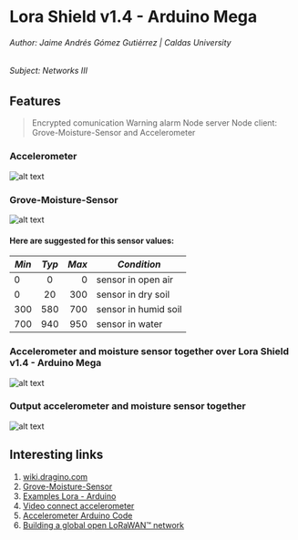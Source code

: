 # Lora Shield v1.4 - Arduino Mega
###### Author: Jaime Andrés Gómez Gutiérrez | Caldas University
###### Subject: Networks III

## Features 
> Encrypted comunication
> Warning alarm
> Node server
> Node client: Grove-Moisture-Sensor and Accelerometer


### Accelerometer

![alt text](http://i66.tinypic.com/r2ojeg.jpg  "Connect accelerometer to arduino mega 2560 ")



### Grove-Moisture-Sensor

![alt text](http://i63.tinypic.com/25h2z6c.jpg "Connect grove miosture sensor to arduino")


####   Here are suggested for this sensor values:
| *Min*   | *Typ*   | *Max*   | *Condition*             |
| --------|:-------:| -------:| -------------           |
| 0       | 0       | 0       | sensor in open air      |
| 0       | 20      | 300     | sensor in dry soil      |
| 300     | 580     | 700     | sensor in humid soil    |
| 700     | 940     | 950     | sensor in water         |

### Accelerometer and moisture sensor together over Lora Shield v1.4 - Arduino Mega

![alt text](http://i68.tinypic.com/ixfc74.jpg "Accelerometer and moisture sensor together over Lora Shield v1.4 - Arduino Mega 2560 ")


### Output accelerometer and moisture sensor together 

![alt text](http://i68.tinypic.com/9s48bn.png "Output later connect moisture sensor and accelerometer to arduino mega 2560 ")


## Interesting links

1. [wiki.dragino.com](https://wiki.dragino.com/index.php?title=Lora_Shield)
2. [Grove-Moisture-Sensor](http://wiki.seeedstudio.com/Grove-Moisture_Sensor)
3. [Examples Lora - Arduino](https://github.com/dragino/Lora/tree/master/Lora%20Shield)
4. [Video connect accelerometer](https://www.youtube.com/watch?v=_przDICw1-Q)
5. [Accelerometer Arduino Code](https://hetpro-store.com/TUTORIALES/mma7361-sensor-acelerometro/)
6. [Building a global open LoRaWAN™ network](https://www.thethingsnetwork.org/)









